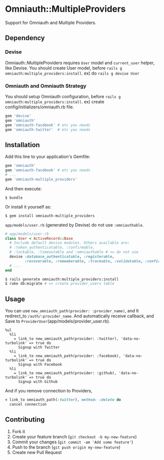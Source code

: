 # Omniauth::MultipleProviders

Support for Omniauth and Multiple Providers.

## Dependency

### Devise

Omniauth::MultipleProviders requires `User` model and `current_user` helper,  like Devise.
You should create User model, before `rails g omniauth:multiple_providers:install`.
ex) do `rails g devise User`

### Omniauth and Omniauth Strategy

You should setup Omniauth configuration, before `rails g omniauth:multiple_providers:install`.
ex) create config/initializers/omniauth.rb file.

``` ruby
gem 'devise'
gem 'omniauth'
gem 'omniauth-facebook' # etc you needs
gem 'omniauth-twitter'  # etc you needs
```

## Installation

Add this line to your application's Gemfile:

``` ruby
gem 'omniauth'
gem 'omniauth-facebook' # etc you needs
# ...
gem 'omniauth-multiple_providers'
```

And then execute:

    $ bundle

Or install it yourself as:

    $ gem install omniauth-multiple_providers

`app/models/user.rb` (generated by Devise) do not use `:omniauthable`.

``` ruby
# app/models/user.rb
class User < ActiveRecord::Base
  # Include default devise modules. Others available are:
  # :token_authenticatable, :confirmable,
  # :lockable, :timeoutable and :omniauthable # <= do not use
  devise :database_authenticatable, :registerable,
         :recoverable, :rememberable, :trackable, :validatable, :confirmable
  # ...
end
```

``` sh
$ rails generate omniauth:multiple_providers:install
$ rake db:migrate # => create provider_users table
```

## Usage

You can use `new_omniauth_path(provider: :provider_name)`, and It redirect_to `/auth/:provider_name`.
And automatically receive callback, and Save to `ProviderUser`(app/models/provider_user.rb).

``` haml
%ul
  %li
    = link_to new_omniauth_path(provider: :twitter), 'data-no-turbolink' => true do
      Signup with Twitter
  %li
    = link_to new_omniauth_path(provider: :facebook), 'data-no-turbolink' => true do
      Signup with Facebook
  %li
    = link_to new_omniauth_path(provider: :github), 'data-no-turbolink' => true do
      Signup with Github
```

And if you remove connection to Providers,

``` ruby
= link_to omniauth_path(:twitter), method: :delete do
  cancel connection
```

## Contributing

1. Fork it
2. Create your feature branch (`git checkout -b my-new-feature`)
3. Commit your changes (`git commit -am 'Add some feature'`)
4. Push to the branch (`git push origin my-new-feature`)
5. Create new Pull Request

